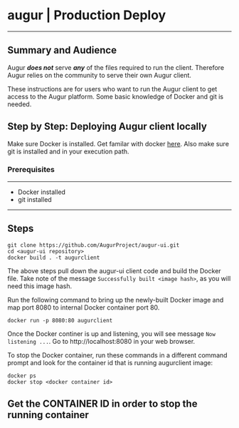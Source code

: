 # augur | Production Deploy

---
## Summary and Audience

Augur **_does not_** serve **_any_** of the files required to run the client. Therefore Augur relies on the community to serve their own Augur client.

These instructions are for users who want to run the Augur client to get access to the Augur platform. Some basic knowledge of Docker and git is needed.

## Step by Step: Deploying Augur client locally

Make sure Docker is installed. Get familar with docker [here](https://docs.docker.com/docker-hub/official_repos/).
Also make sure git is installed and in your execution path.

### Prerequisites
---
* Docker installed
* git installed
---
## Steps

    git clone https://github.com/AugurProject/augur-ui.git
    cd <augur-ui repository>
    docker build . -t augurclient

The above steps pull down the augur-ui client code and build the Docker file. Take note of the message `Successfully built <image hash>`, as you will need this image hash.

Run the following command to bring up the newly-built Docker image and map port 8080 to internal Docker container port 80. 

    docker run -p 8080:80 augurclient 

Once the Docker continer is up and listening, you will see message `Now listening ...`. Go to http://localhost:8080 in your web browser.

To stop the Docker container, run these commands in a different command prompt and look for the container id that is running augurclient image:

    docker ps
    docker stop <docker container id>

Get the CONTAINER ID in order to stop the running container
---
